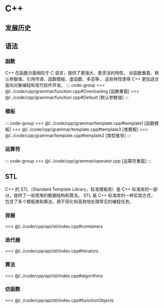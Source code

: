 <script setup>
import history from './../.vitepress/data/cpp'
</script>
# C++
## 发展历史
<HistoryDialog :history/>

## 语法

### 函数
C++ 在函数方面相较于 C 语言，提供了更强大、更灵活的特性，
如函数重载、默认参数值、引用传递、函数模板、虚函数、多态等，
这些特性使得 C++ 更加适合面向对象编程和现代软件开发。
::: code-group
<<< @/../code/cpp/grammar/function.cpp#Overloading [函数重载]
<<< @/../code/cpp/grammar/function.cpp#Default [默认参数值]
::: 

### 模板
::: code-group
<<< @/../code/cpp/grammar/template.cpp#template1 [函数模板]
<<< @/../code/cpp/grammar/template.cpp#template3 [类模板]
<<< @/../code/cpp/grammar/template.cpp#template2 [类型推导]
::: 

### 运算符
::: code-group
<<< @/../code/cpp/grammar/operator.cpp [运算符重载]
::: 

## STL
C++ 的 STL（Standard Template Library，标准模板库）是 C++ 标准库的一部分，提供了一些常用的数据结构和算法。
STL 是 C++ 标准库的一种实现方式，包含了多个模板类和算法，用于简化和高效地处理常见的编程任务。

### 容器
<<< @/../code/cpp/api/stl/index.cpp#containers

### 迭代器
<<< @/../code/cpp/api/stl/index.cpp#iterators

### 算法
<<< @/../code/cpp/api/stl/index.cpp#algorithms

### 仿函数
<<< @/../code/cpp/api/stl/index.cpp#functionObjects
